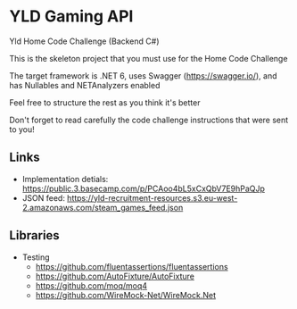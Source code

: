 # YLD Gaming API  

Yld Home Code Challenge (Backend C#)

This is the skeleton project that you must use for the Home Code Challenge

The target framework is .NET 6, uses Swagger (https://swagger.io/), and has Nullables and NETAnalyzers enabled

Feel free to structure the rest as you think it's better

Don't forget to read carefully the code challenge instructions that were sent to you!

## Links
- Implementation detials: https://public.3.basecamp.com/p/PCAoo4bL5xCxQbV7E9hPaQJp
- JSON feed: https://yld-recruitment-resources.s3.eu-west-2.amazonaws.com/steam_games_feed.json

## Libraries
- Testing
    - https://github.com/fluentassertions/fluentassertions
    - https://github.com/AutoFixture/AutoFixture
    - https://github.com/moq/moq4
    - https://github.com/WireMock-Net/WireMock.Net
